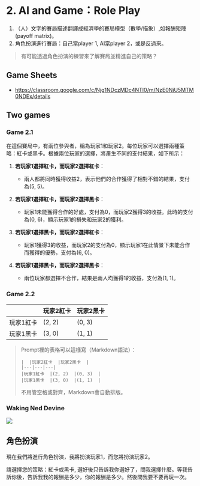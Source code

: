 # 2. AI and Game：Role Play

  1. （人）文字的賽局描述翻譯成經濟學的賽局模型（數學/描象）,如報酬矩陣(payoff matrix)。
  2. 角色扮演進行賽局：自己當player 1, AI當player 2，或是反過來。

> 有可能透過角色扮演的練習來了解賽局並精進自己的策略？

## Game Sheets

 - <https://classroom.google.com/c/Njg1NDczMDc4NTI0/m/NzE0NjU5MTM0NDEx/details>

## Two games

### Game 2.1

在這個賽局中，有兩位參與者，稱為玩家1和玩家2。每位玩家可以選擇兩種策略：紅卡或黑卡。根據兩位玩家的選擇，將產生不同的支付結果，如下所示：

1. **若玩家1選擇紅卡，而玩家2選擇紅卡**：
   - 兩人都將同時獲得收益2，表示他們的合作獲得了相對不錯的結果，支付為(5, 5)。

2. **若玩家1選擇紅卡，而玩家2選擇黑卡**：
   - 玩家1未能獲得合作的好處，支付為0，而玩家2獲得3的收益。此時的支付為(0, 6)，顯示玩家1的損失和玩家2的獲利。

3. **若玩家1選擇黑卡，而玩家2選擇紅卡**：
   - 玩家1獲得3的收益，而玩家2的支付為0，顯示玩家1在此情景下未能合作而獲得的優勢，支付為(6, 0)。

4. **若玩家1選擇黑卡，而玩家2選擇黑卡**：
   - 兩位玩家都選擇不合作，結果是兩人均獲得1的收益，支付為(1, 1)。

### Game 2.2

|  |玩家2紅卡  |玩家2黑卡  |
|---|---|---|
|玩家1紅卡  |(2, 2)  |(0, 3)  |
|玩家1黑卡  |(3, 0)  |(1, 1)  |

> Prompt裡的表格可以這樣寫（Markdown語法）：
> ```
> |  |玩家2紅卡  |玩家2黑卡  |
> |---|---|---|
> |玩家1紅卡  |(2, 2)  |(0, 3)  |
> |玩家1黑卡  |(3, 0)  |(1, 1)  |
> ```
> 不用管空格或對齊，Markdown會自動排版。

### Waking Ned Devine

![](https://m.media-amazon.com/images/I/A1WL8i6HjYL._AC_UF1000,1000_QL80_.jpg)

## 角色扮演

現在我們將進行角色扮演，我將扮演玩家1，而您將扮演玩家2。

請選擇您的策略：紅卡或黑卡, 選好後只告訴我你選好了，問我選擇什麼。等我告訴你後，告訴我我的報酬是多少，你的報酬是多少。然後問我要不要再玩一次。

